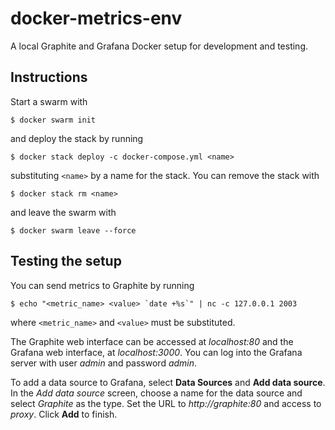# docker-metrics-env

A local Graphite and Grafana Docker setup for development and testing.


## Instructions

Start a swarm with

    $ docker swarm init

and deploy the stack by running

    $ docker stack deploy -c docker-compose.yml <name>

substituting `<name>` by a name for the stack. You can remove the stack with

    $ docker stack rm <name>

and leave the swarm with

    $ docker swarm leave --force


## Testing the setup

You can send metrics to Graphite by running

    $ echo "<metric_name> <value> `date +%s`" | nc -c 127.0.0.1 2003

where `<metric_name>` and `<value>` must be substituted.

The Graphite web interface can be accessed at *localhost:80* and the Grafana
web interface, at *localhost:3000*. You can log into the Grafana server with
user *admin* and password *admin*.

To add a data source to Grafana, select **Data Sources** and **Add data
source**. In the *Add data source* screen, choose a name for the data source
and select *Graphite* as the type. Set the URL to *http://graphite:80* and
access to *proxy*. Click **Add** to finish.
